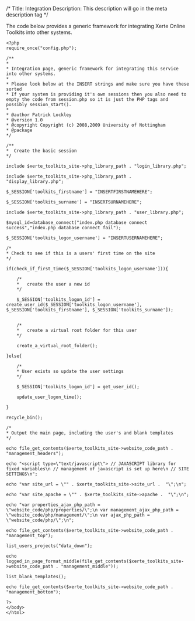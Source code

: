 /*
Title: Integration
Description: This description will go in the meta description tag
*/

The code below provides a generic framework for integrating Xerte Online Toolkits into other systems.

    <?php
    require_once("config.php");
    
    /**
    * 
    * Integration page, generic framework for integrating this service into other systems.
    *
    * Please look below at the INSERT strings and make sure you have these sorted
    * If your system is providing it's own sessions then you also need to empty the code from session.php so it is just the PHP tags and possibly session_start().
    *
    * @author Patrick Lockley
    * @version 1.0
    * @copyright Copyright (c) 2008,2009 University of Nottingham
    * @package
    */
    
    /**
    *  Create the basic session
    */
    
    include $xerte_toolkits_site->php_library_path . "login_library.php";
    
    include $xerte_toolkits_site->php_library_path . "display_library.php";
    
    $_SESSION['toolkits_firstname'] = "INSERTFIRSTNAMEHERE";
    
    $_SESSION['toolkits_surname'] = "INSERTSURNAMEHERE";
    
    include $xerte_toolkits_site->php_library_path . "user_library.php";
    
    $mysql_id=database_connect("index.php database connect success","index.php database connect fail");			
    
    $_SESSION['toolkits_logon_username'] = "INSERTUSERNAMEHERE";
    
    /*
    * Check to see if this is a users' first time on the site
    */
    
    if(check_if_first_time($_SESSION['toolkits_logon_username'])){
    
        /*
        *   create the user a new id			
        */
    
        $_SESSION['toolkits_logon_id'] = create_user_id($_SESSION['toolkits_logon_username'], $_SESSION['toolkits_firstname'], $_SESSION['toolkits_surname']);
    
    
        /*
        *   create a virtual root folder for this user
        */
    
        create_a_virtual_root_folder();			
    
    }else{
    
        /*
        * User exists so update the user settings
        */
    
        $_SESSION['toolkits_logon_id'] = get_user_id();
    
        update_user_logon_time();
    
    }
    
    recycle_bin();		
    
    /*
    * Output the main page, including the user's and blank templates
    */
    
    echo file_get_contents($xerte_toolkits_site->website_code_path . "management_headers");
    
    echo "<script type=\"text/javascript\"> // JAVASCRIPT library for fixed variables\n // management of javascript is set up here\n // SITE SETTINGS\n";
    
    echo "var site_url = \"" . $xerte_toolkits_site->site_url .  "\";\n";
    
    echo "var site_apache = \"" . $xerte_toolkits_site->apache .  "\";\n";
    
    echo "var properties_ajax_php_path = \"website_code/php/properties/\";\n var management_ajax_php_path = \"website_code/php/management/\";\n var ajax_php_path = \"website_code/php/\";\n";
    
    echo file_get_contents($xerte_toolkits_site->website_code_path . "management_top");
    
    list_users_projects("data_down");
    
    echo logged_in_page_format_middle(file_get_contents($xerte_toolkits_site->website_code_path . "management_middle"));
    
    list_blank_templates();
    
    echo file_get_contents($xerte_toolkits_site->website_code_path . "management_bottom");
    
    ?>	
    </body>
    </html>
        